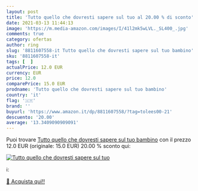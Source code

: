 ```yaml
---
layout: post
title: 'Tutto quello che dovresti sapere sul tuo al 20.00 % di sconto'
date: 2021-03-13 11:44:13
image: 'https://m.media-amazon.com/images/I/41l2mk5wLVL._SL400_.jpg'
comments: true
category: ofertas
author: ring
slug: '8811607558-it Tutto quello che dovresti sapere sul tuo bambino'
sku: '8811607558-it'
tags: [  ]
actualPrice: 12.0 EUR
currency: EUR
price: 12.0
comparePrice: 15.0 EUR
prodname: 'Tutto quello che dovresti sapere sul tuo bambino'
country: 'it'
flag: '🇮🇹'
brand: ''
buyurl: 'https://www.amazon.it/dp/8811607558/?tag=tolees00-21'
descuento: '20.00'
average: '13.3409090909091'
---
```


Puoi trovare [Tutto quello che dovresti sapere sul tuo bambino](https://www.amazon.it/dp/8811607558/?tag=tolees00-21) con il prezzo 12.0 EUR (originale: 15.0 EUR) 20.00 % sconto qui:

[![Tutto quello che dovresti sapere sul tuo](https://m.media-amazon.com/images/I/41l2mk5wLVL._SL400_.jpg)](https://www.amazon.it/dp/8811607558/?tag=tolees00-21)

ℹ️:


[🛒 Acquista qui!!](https://www.amazon.it/dp/8811607558/?tag=tolees00-21)
